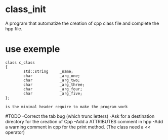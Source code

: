# class_init
A program that automatize the creation of cpp class file and complete the hpp file.

# use exemple

	class c_class
	{
			std::string     _name;
			char            _arg_one;
			char            _arg_two;
			char            _arg_three;
			char            _arg_four;
			char            _arg_five;
	};

	is the minimal header require to make the program work

#TODO 
	-Correct the tab bug (which trunc letters)
	-Ask for a destination directory for the creation of Cpp
	-Add a ATTRIBUTES comment in hpp
	-Add a warning comment in cpp for the print method. (The class need a << operator)